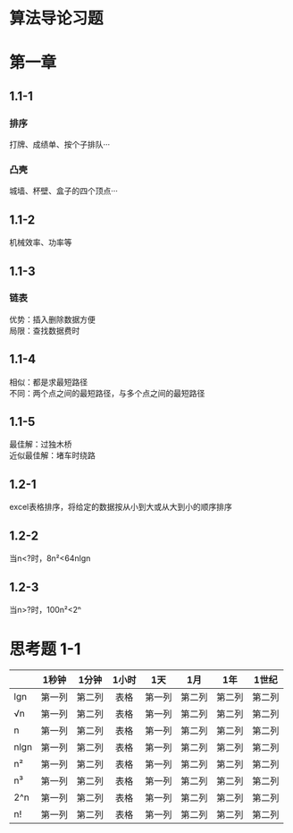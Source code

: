 # 算法导论习题
# 第一章
## 1.1-1
### 排序
打牌、成绩单、按个子排队···  
### 凸壳
城墙、杯壁、盒子的四个顶点···
## 1.1-2
机械效率、功率等
## 1.1-3
### 链表  
优势：插入删除数据方便  
局限：查找数据费时
## 1.1-4
相似：都是求最短路径  
不同：两个点之间的最短路径，与多个点之间的最短路径
## 1.1-5
最佳解：过独木桥  
近似最佳解：堵车时绕路
## 1.2-1
excel表格排序，将给定的数据按从小到大或从大到小的顺序排序
## 1.2-2
当n<?时，8n²<64nlgn
## 1.2-3
当n>?时，100n²<2ⁿ  
# 思考题 1-1
|       | 1秒钟     | 1分钟     | 1小时      | 1天     | 1月     | 1年     | 1世纪     |  
| ---------- | :-----------:  | :-----------: | :-----------:  | :-----------: | :-----------:  | :-----------: | :-----------: |    
| lgn      | 第一列     | 第二列     | 表格      | 第一列     | 第二列     | 第二列     | 第二列     |  
| √n      | 第一列     | 第二列     | 表格      | 第一列     | 第二列     | 第二列     | 第二列     |  
| n      | 第一列     | 第二列     | 表格      | 第一列     | 第二列     | 第二列     | 第二列     |  
| nlgn      | 第一列     | 第二列     | 表格      | 第一列     | 第二列     | 第二列     | 第二列     |  
| n²      | 第一列     | 第二列     | 表格      | 第一列     | 第二列     | 第二列     | 第二列     |  
| n³      | 第一列     | 第二列     | 表格      | 第一列     | 第二列     | 第二列     | 第二列     |  
| 2^n     | 第一列     | 第二列     | 表格      | 第一列     | 第二列     | 第二列     | 第二列     |  
| n!      | 第一列     | 第二列     | 表格      | 第一列     | 第二列     | 第二列     | 第二列     |  

